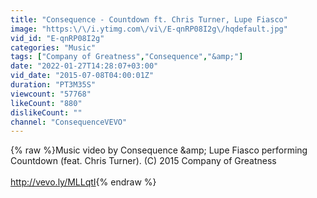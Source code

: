 ```yaml
---
title: "Consequence - Countdown ft. Chris Turner, Lupe Fiasco"
image: "https:\/\/i.ytimg.com\/vi\/E-qnRP08I2g\/hqdefault.jpg"
vid_id: "E-qnRP08I2g"
categories: "Music"
tags: ["Company of Greatness","Consequence","&amp;"]
date: "2022-01-27T14:28:07+03:00"
vid_date: "2015-07-08T04:00:01Z"
duration: "PT3M35S"
viewcount: "57768"
likeCount: "880"
dislikeCount: ""
channel: "ConsequenceVEVO"
---
```

{% raw %}Music video by Consequence &amp;amp; Lupe Fiasco performing Countdown (feat. Chris Turner). (C) 2015 Company of Greatness<br /><br /><a rel="nofollow" target="blank" href="http://vevo.ly/MLLqtI">http://vevo.ly/MLLqtI</a>{% endraw %}
